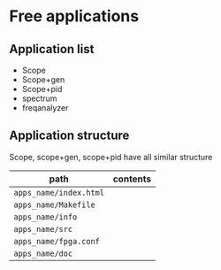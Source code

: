 Free applications
=================

Application list
----------------

- Scope
- Scope+gen
- Scope+pid
- spectrum
- freqanalyzer


Application structure
--------------------

Scope, scope+gen, scope+pid have all similar structure

|  path | contents
|------------------------|---------
| `apps_name/index.html`
| `apps_name/Makefile`
| `apps_name/info`
| `apps_name/src`
| `apps_name/fpga.conf`
| `apps_name/doc`
